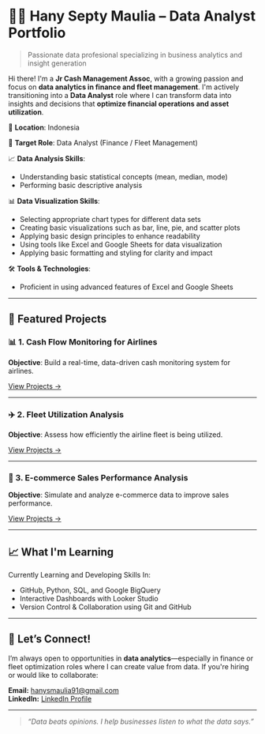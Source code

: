 # 👩‍💻 Hany Septy Maulia – Data Analyst Portfolio

> Passionate data profesional specializing in business analytics and insight generation

Hi there! I'm a **Jr Cash Management Assoc**, with a growing passion and focus on **data analytics in finance and fleet management**. 
I'm actively transitioning into a **Data Analyst** role where I can transform data into insights and decisions that **optimize financial operations and asset utilization**.

📍 **Location**: Indonesia 

🎯 **Target Role**: Data Analyst (Finance / Fleet Management) 

📈 **Data Analysis Skills**:
   - Understanding basic statistical concepts (mean, median, mode)
   - Performing basic descriptive analysis

📊 **Data Visualization Skills**:
   - Selecting appropriate chart types for different data sets
   - Creating basic visualizations such as bar, line, pie, and scatter plots
   - Applying basic design principles to enhance readability
   - Using tools like Excel and Google Sheets for data visualization
   - Applying basic formatting and styling for clarity and impact

🛠️ **Tools & Technologies**:
   - Proficient in using advanced features of Excel and Google Sheets

---

## 🚀 Featured Projects

### 📊 1. Cash Flow Monitoring for Airlines
**Objective**: Build a real-time, data-driven cash monitoring system for airlines.  

[View Projects →](/projects/Cash-Flow-Monitoring-for-Airlines)

---

### ✈️ 2. Fleet Utilization Analysis
**Objective**: Assess how efficiently the airline fleet is being utilized.  

[View Projects →](/projects/Fleet-Utilization-Analysis)

---

### 🛒 3. E-commerce Sales Performance Analysis
**Objective**: Simulate and analyze e-commerce data to improve sales performance.  

[View Projects →](/projects/Ecommerce-Sales-Performance-Analysis)

---

## 📈 What I'm Learning

Currently Learning and Developing Skills In:

- GitHub, Python, SQL, and Google BigQuery
- Interactive Dashboards with Looker Studio
- Version Control & Collaboration using Git and GitHub

---

## 🤝 Let’s Connect!

I’m always open to opportunities in **data analytics**—especially in finance or fleet optimization roles where I can create value from data. If you're hiring or would like to collaborate:

**Email:** hanysmaulia91@gmail.com  
**LinkedIn:** [LinkedIn Profile](https://linkedin.com/in/hanysmaulia)

---

> *“Data beats opinions. I help businesses listen to what the data says.”*

